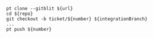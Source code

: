     pt clone --gitblit ${url}
    cd ${repo}
    git checkout -b ticket/${number} ${integrationBranch}
    ...
    pt push ${number}
